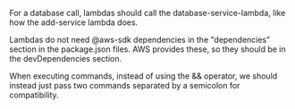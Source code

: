 For a database call, lambdas should call the database-service-lambda, like how the add-service lambda does.

Lambdas do not need @aws-sdk dependencies in the "dependencies" section in the package.json files. AWS provides these, so they should be in the devDependencies section.

When executing commands, instead of using the && operator, we should instead just pass two commands separated by a semicolon for compatibility.